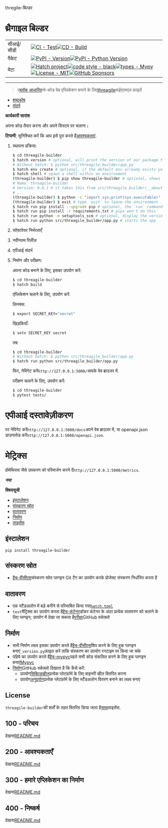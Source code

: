 thregile-बिल्डर

# थ्रैगाइल बिल्डर

|           |                                                                                                                                                                                                                                                                                                                                                                                                                                                                                                                                                                                                        |
| --------- | ------------------------------------------------------------------------------------------------------------------------------------------------------------------------------------------------------------------------------------------------------------------------------------------------------------------------------------------------------------------------------------------------------------------------------------------------------------------------------------------------------------------------------------------------------------------------------------------------------ |
| सीआई/सीडी | [![CI - Test](https://github.com/vanHeemstraSystems/threagile-builder/actions/workflows/test.yml/badge.svg)](https://github.com/vanHeemstraSystems/threagile-builder/actions/workflows/test.yml)[![CD - Build](https://github.com/vanHeemstraSystems/threagile-builder/actions/workflows/build.yml/badge.svg)](https://github.com/vanHeemstraSystems/threagile-builder/actions/workflows/build.yml)                                                                                                                                                                                                    |
| पैकेट     | [![PyPI - Version](https://img.shields.io/pypi/v/threagile-builder.svg?logo=pypi&label=PyPI&logoColor=gold)](https://pypi.org/project/threagile-builder/)[![PyPI - Python Version](https://img.shields.io/pypi/pyversions/threagile-builder.svg?logo=python&label=Python&logoColor=gold)](https://pypi.org/project/threagile-builder/)                                                                                                                                                                                                                                                                 |
| मेटा      | [![Hatch project](https://img.shields.io/badge/%F0%9F%A5%9A-Hatch-4051b5.svg)](https://github.com/pypa/hatch)[![code style - black](https://img.shields.io/badge/code%20style-black-000000.svg)](https://github.com/psf/black)[![types - Mypy](https://img.shields.io/badge/types-Mypy-blue.svg)](https://github.com/ambv/black)[![License - MIT](https://img.shields.io/badge/license-MIT-9400d3.svg)](https://spdx.org/licenses/)[![GitHub Sponsors](https://img.shields.io/github/sponsors/vanHeemstraSystems?logo=GitHub%20Sponsors&style=social)](https://github.com/sponsors/vanHeemstraSystems) |

* * *

> ए[ब्लॉक आधारित](https://developers.google.com/blockly)नो-कोड वेब एप्लिकेशन बनाने के लिए[threagile](https://threagile.io)वाईएएमएल फ़ाइलें

-   [शब्दकोष](./GLOSSARY.md)
-   [संदर्भ](./REFERENCES.md)

**कार्यकारी सारांश**

अपना कोड तैयार करना और अपने सिस्टम पर चलाना।

**टिप्पणी**: सुनिश्चित करें कि आप इसे पूरा करते हैं[आवश्यकताएं](./200/README.md).

1.  स्थापना प्रक्रिया:
    ```bash
    $ cd threagile-builder
    $ hatch version # optional, will print the version of our package to the terminal without modifying the source directory (e.g. `0.0.1`).
    # Without hatch: $ python src/threagile_builder/app.py
    $ hatch env create # optional, if the default env already exists you will be told
    $ hatch shell # spawn a shell within an environment
    (threagile-builder) $ pip show threagile-builder # optional, shows the project details, here 'threagile-builder'
    # Name: threagile-builder
    # Version: 0.0.1 # it takes this from src/threagile_builder/__about__.py
    # ...
    (threagile-builder) $ python -c "import sys;print(sys.executable)" # optional, see where your environment's python is located
    (threagile-builder) $ exit # type `exit` to leave the environment
    $ hatch run pip install --upgrade pip # optional, the `run` command allows you to execute commands in an environment as if you had already entered it.
    $ hatch run pip install -r requirements.txt # pipx won't do this
    $ hatch run python -m setuptools_scm # optional, display the version of our package and perform any side-effects like writing to a file. (here: `_version.py`)
    $ hatch run python src/threagile_builder/app.py # starts the app 
    ```
2.  सॉफ़्टवेयर निर्भरताएँ
3.  नवीनतम रिलीज़
4.  एपीआई संदर्भ
5.  निर्माण और परीक्षण:

    अपना कोड बनाने के लिए, इसका उपयोग करें:

    ```bash
    $ cd threagile-builder
    $ hatch build
    ```

    एप्लिकेशन चलाने के लिए, उपयोग करें:

    लिनक्स:

    ```bash
    $ export SECRET_KEY="secret"
    ```

    खिड़कियाँ:

    ```bash
    $ setx SECRET_KEY secret
    ```

    तब:

    ```bash
    $ cd threagile-builder
    # Without hatch: $ python src/threagile_builder/app.py
    $ hatch run python src/threagile_builder/app.py
    ```

    फिर, नेविगेट करें`http://127.0.0.1:5000/`आपके वेब ब्राउज़र में.

    परीक्षण चलाने के लिए, उपयोग करें:

    ```bash
    $ cd threagile-builder
    $ pytest tests/
    ```

# एपीआई दस्तावेज़ीकरण

पर नेविगेट करें`http://127.0.0.1:5000/docs`अपने वेब ब्राउज़र में, या openapi.json डाउनलोड करें`http://127.0.0.1:5000/openapi.json`.

# मेट्रिक्स

प्रोमेथियस जैसे उपकरण को परिमार्जन करने दें`http://127.0.0.1:5000/metrics`.

**_नया_**

**विषयसूची**

-   [इंस्टालेशन](#installation)
-   [संस्करण स्रोत](#version-source)
-   [वातावरण](#environments)
-   [निर्माण](#build)
-   [लाइसेंस](#license)

## इंस्टालेशन

```console
pip install threagile-builder
```

## संस्करण स्रोत

-   [हैच-वीसीएस](https://github.com/ofek/hatch-vcs)संस्करण स्रोत प्लगइन Git टैग का उपयोग करके प्रोजेक्ट संस्करण निर्धारित करता है

## वातावरण

-   एक स्टैंडअलोन में बड़े करीने से परिभाषित किया गया[`hatch.toml`](https://hatch.pypa.io/latest/intro/#configuration)
-   `test`मैट्रिक्स का उपयोग करता है[हैच-कंटेनर](https://github.com/ofek/hatch-containers)डॉकर कंटेनर के अंदर प्रत्येक वातावरण को चलाने के लिए प्लगइन; उपयोग में देखा जा सकता है[परीक्षा](.github/workflows/test.yml)GitHub वर्कफ़्लो

## निर्माण

-   सभी निर्माण लक्ष्य इसका उपयोग करते हैं[हैच-वीसीएस](https://github.com/ofek/hatch-vcs)शिप करने के लिए हुक प्लगइन बनाएं`_version.py`फ़ाइल करें ताकि संस्करण का उपयोग रनटाइम पर किया जा सके
-   पहिये का उपयोग करते हैं[हैच-mypyc](https://github.com/ofek/hatch-mypyc)पहले सभी कोड संकलित करने के लिए हुक प्लगइन बनाएं[Mypyc](https://github.com/mypyc/mypyc)
-   [निर्माण](.github/workflows/build.yml)GitHub वर्कफ़्लो दिखाता है कि कैसे करें:
    -   उपयोग[सिबिल्डव्हील](https://github.com/pypa/cibuildwheel)प्रत्येक प्लेटफ़ॉर्म के लिए बाइनरी व्हील वितरित करना
    -   उपयोग[अनुप्रयोग](https://hatch.pypa.io/latest/plugins/builder/app/)प्रत्येक प्लेटफ़ॉर्म के लिए स्टैंडअलोन वितरण बनाने का लक्ष्य बनाएं

## License

`threagile-builder`की शर्तों के तहत वितरित किया जाता है[साथ](https://spdx.org/licenses/MIT.html)लाइसेंस.

## 100 - परिचय

देखना[README.md](./100/README.md)

## 200 - आवश्यकताएँ

देखना[README.md](./200/README.md)

## 300 - हमारे एप्लिकेशन का निर्माण

देखना[README.md](./300/README.md)

## 400 - निष्कर्ष

देखना[README.md](./400/README.md)
